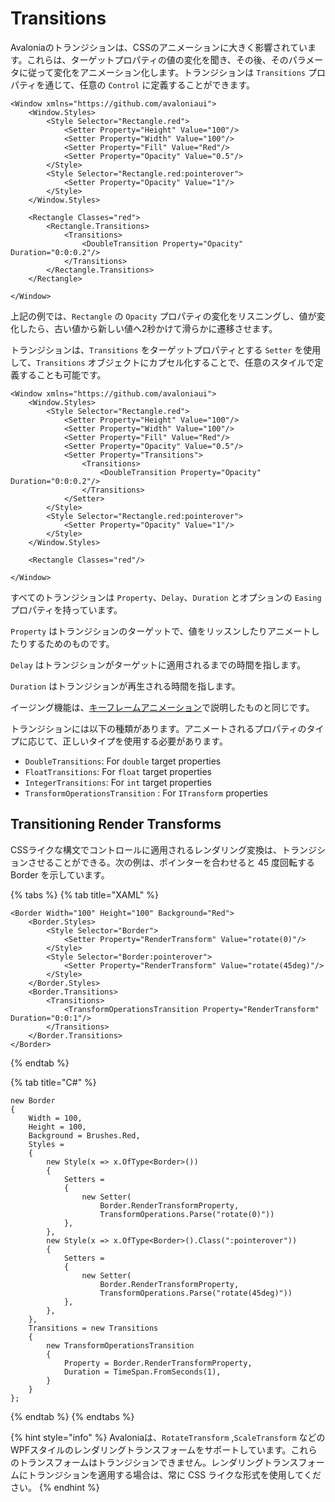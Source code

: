 # Transitions

Avaloniaのトランジションは、CSSのアニメーションに大きく影響されています。これらは、ターゲットプロパティの値の変化を聞き、その後、そのパラメータに従って変化をアニメーション化します。トランジションは `Transitions` プロパティを通じて、任意の `Control` に定義することができます。

```markup
<Window xmlns="https://github.com/avaloniaui">
    <Window.Styles>
        <Style Selector="Rectangle.red">
            <Setter Property="Height" Value="100"/>
            <Setter Property="Width" Value="100"/>
            <Setter Property="Fill" Value="Red"/>
            <Setter Property="Opacity" Value="0.5"/>
        </Style>
        <Style Selector="Rectangle.red:pointerover">
            <Setter Property="Opacity" Value="1"/>
        </Style>
    </Window.Styles>

    <Rectangle Classes="red">
        <Rectangle.Transitions>
            <Transitions>
                <DoubleTransition Property="Opacity" Duration="0:0:0.2"/>
            </Transitions>
        </Rectangle.Transitions>
    </Rectangle>

</Window>
```

上記の例では、`Rectangle` の `Opacity` プロパティの変化をリスニングし、値が変化したら、古い値から新しい値へ2秒かけて滑らかに遷移させます。

トランジションは、`Transitions` をターゲットプロパティとする `Setter` を使用して、`Transitions` オブジェクトにカプセル化することで、任意のスタイルで定義することも可能です。

```markup
<Window xmlns="https://github.com/avaloniaui">
    <Window.Styles>
        <Style Selector="Rectangle.red">
            <Setter Property="Height" Value="100"/>
            <Setter Property="Width" Value="100"/>
            <Setter Property="Fill" Value="Red"/>
            <Setter Property="Opacity" Value="0.5"/>
            <Setter Property="Transitions">
                <Transitions>
                    <DoubleTransition Property="Opacity" Duration="0:0:0.2"/>
                </Transitions>
            </Setter>
        </Style>
        <Style Selector="Rectangle.red:pointerover">
            <Setter Property="Opacity" Value="1"/>
        </Style>
    </Window.Styles>

    <Rectangle Classes="red"/>

</Window>
```

すべてのトランジションは `Property`、`Delay`、`Duration` とオプションの `Easing` プロパティを持っています。

`Property` はトランジションのターゲットで、値をリッスンしたりアニメートしたりするためのものです。

`Delay` はトランジションがターゲットに適用されるまでの時間を指します。

`Duration` はトランジションが再生される時間を指します。

イージング機能は、[キーフレームアニメーション](https://docs.avaloniaui.net/docs/animations/keyframe-animations#easings)で説明したものと同じです。

トランジションには以下の種類があります。アニメートされるプロパティのタイプに応じて、正しいタイプを使用する必要があります。

* `DoubleTransitions`: For `double` target properties
* `FloatTransitions`: For `float` target properties
* `IntegerTransitions`: For `int` target properties
* `TransformOperationsTransition` : For `ITransform` properties

## Transitioning Render Transforms

CSSライクな構文でコントロールに適用されるレンダリング変換は、トランジションさせることができる。次の例は、ポインターを合わせると 45 度回転する Border を示しています。

{% tabs %}
{% tab title="XAML" %}
```markup
<Border Width="100" Height="100" Background="Red">
    <Border.Styles>
        <Style Selector="Border">
            <Setter Property="RenderTransform" Value="rotate(0)"/>
        </Style>
        <Style Selector="Border:pointerover">
            <Setter Property="RenderTransform" Value="rotate(45deg)"/>
        </Style>
    </Border.Styles>
    <Border.Transitions>
        <Transitions>
            <TransformOperationsTransition Property="RenderTransform" Duration="0:0:1"/>
        </Transitions>
    </Border.Transitions>
</Border>
```
{% endtab %}

{% tab title="C\#" %}
```text
new Border
{
    Width = 100,
    Height = 100,
    Background = Brushes.Red,
    Styles =
    {
        new Style(x => x.OfType<Border>())
        {
            Setters =
            {
                new Setter(
                    Border.RenderTransformProperty,
                    TransformOperations.Parse("rotate(0)"))
            },
        },
        new Style(x => x.OfType<Border>().Class(":pointerover"))
        {
            Setters =
            {
                new Setter(
                    Border.RenderTransformProperty,
                    TransformOperations.Parse("rotate(45deg)"))
            },
        },
    },
    Transitions = new Transitions
    {
        new TransformOperationsTransition
        {
            Property = Border.RenderTransformProperty,
            Duration = TimeSpan.FromSeconds(1),
        }
    }
};
```
{% endtab %}
{% endtabs %}

{% hint style="info" %}
Avaloniaは、`RotateTransform` ,`ScaleTransform` などのWPFスタイルのレンダリングトランスフォームをサポートしています。これらのトランスフォームはトランジションできません。レンダリングトランスフォームにトランジションを適用する場合は、常に CSS ライクな形式を使用してください。
{% endhint %}
